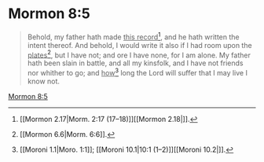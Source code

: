 # Mormon 8:5

> Behold, my father hath made <u>this record</u>[^a], and he hath written the intent thereof. And behold, I would write it also if I had room upon the <u>plates</u>[^b], but I have not; and ore I have none, for I am alone. My father hath been slain in battle, and all my kinsfolk, and I have not friends nor whither to go; and <u>how</u>[^c] long the Lord will suffer that I may live I know not.

[Mormon 8:5](https://www.churchofjesuschrist.org/study/scriptures/bofm/morm/8?lang=eng&id=p5#p5)


[^a]: [[Mormon 2.17|Morm. 2:17 (17–18)]][[Mormon 2.18|]].  
[^b]: [[Mormon 6.6|Morm. 6:6]].  
[^c]: [[Moroni 1.1|Moro. 1:1]]; [[Moroni 10.1|10:1 (1–2)]][[Moroni 10.2|]].  
